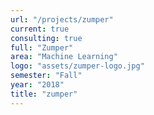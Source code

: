 ```yaml
---
url: "/projects/zumper"
current: true
consulting: true
full: "Zumper"
area: "Machine Learning"
logo: "assets/zumper-logo.jpg"
semester: "Fall"
year: "2018"
title: "zumper"
---
```

